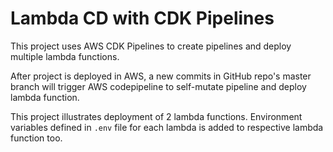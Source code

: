 # Lambda CD with CDK Pipelines

This project uses AWS CDK Pipelines to create pipelines and deploy multiple lambda functions.

After project is deployed in AWS, a new commits in GitHub repo's master branch will trigger AWS codepipeline to self-mutate pipeline and deploy lambda function. 

This project illustrates deployment of 2 lambda functions. Environment variables defined in `.env` file for each lambda is added to respective lambda function too. 

